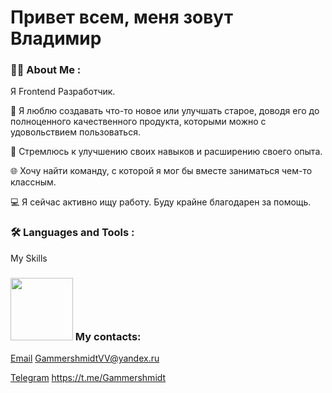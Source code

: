 # Привет всем, меня зовут Владимир

### 👩‍💻 About Me :

Я Frontend Разработчик.

🥰 Я люблю создавать что-то новое или улучшать старое, доводя его до полноценного качественного продукта, которыми можно с удовольствием пользоваться.

🏃 Стремлюсь к улучшению своих навыков и расширению своего опыта.

🌐 Хочу найти команду, с которой я мог бы вместе заниматься чем-то классным.

💻 Я сейчас активно ищу работу. Буду крайне благодарен за помощь.

### 🛠️ Languages and Tools :

My Skills

### <img src="https://icon-library.com/images/icon-for-contact/icon-for-contact-2.jpg" width="100" height="100"> My contacts:

[Email](GammershmidtVV@yandex.ru)
<GammershmidtVV@yandex.ru>

[Telegram](https://t.me/Gammershmidt)
<https://t.me/Gammershmidt>
